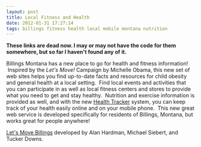 ```yaml
---
layout: post
title: Local Fitness and Health
date: 2012-01-31 17:27:14
tags: billings fitness health local mobile montana nutrition
---
```

**These links are dead now. I may or may not have the code for them somewhere, but so far I haven't found any of it.**

Billings Montana has a new place to go for health and fitness information!  Inspired by the _Let's Move!_ Campaign by Michelle Obama, this new set of web sites helps you find up-to-date facts and resources for child obesity and general health at a local setting.  Find local events and activities that you can participate in as well as local fitness centers and stores to provide what you need to get and stay healthy.  Nutrition and exercise information is provided as well, and with the new [Health Tracker](http://www.inclass.org/healthtracker/) system, you can keep track of your health easily online and on your mobile phone.  This new great web service is developed specifically for residents of Billings, Montana, but works great for people anywhere!

[Let's Move Billings](http://www.inclass.org/letsmove/) developed by Alan Hardman, Michael Siebert, and Tucker Downs.
